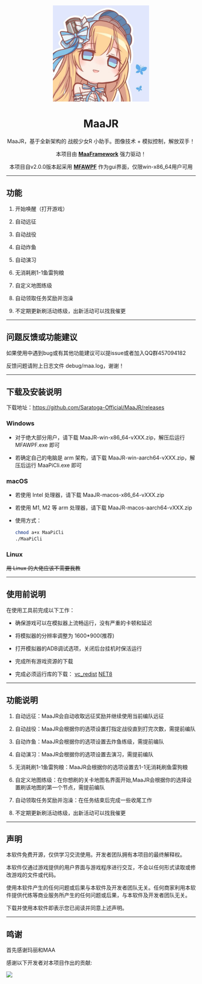 
<!-- markdownlint-disable MD033 MD041 -->
<p align="center">
  <img alt="LOGO" src="Saratoga.png" width="256" height="256" />
</p>

<div align="center">

# MaaJR

MaaJR，基于全新架构的 战舰少女R 小助手。图像技术 + 模拟控制，解放双手！

本项目由 **[MaaFramework](https://github.com/MaaXYZ/MaaFramework)** 强力驱动！

本项目自v2.0.0版本起采用 **[MFAWPF](https://github.com/SweetSmellFox/MFAWPF)** 作为gui界面，仅限win-x86_64用户可用

</div>

---

## 功能

1. 开始唤醒（打开游戏）

2. 自动远征

3. 自动战役

4. 自动炸鱼

5. 自动演习

6. 无消耗刷1-1鱼雷狗粮

7. 自定义地图练级

8. 自动领取任务奖励并泡澡

9. 不定期更新刷活动练级，出新活动可以找我催更

---

## 问题反馈或功能建议

如果使用中遇到bug或有其他功能建议可以提issue或者加入QQ群457094182

反馈问题请附上日志文件 debug/maa.log，谢谢！

---

## 下载及安装说明

下载地址：https://github.com/Saratoga-Official/MaaJR/releases

### Windows

- 对于绝大部分用户，请下载 MaaJR-win-x86_64-vXXX.zip，解压后运行 MFAWPF.exe 即可

- 若确定自己的电脑是 arm 架构，请下载 MaaJR-win-aarch64-vXXX.zip，解压后运行 MaaPiCli.exe 即可

### macOS

- 若使用 Intel 处理器，请下载 MaaJR-macos-x86_64-vXXX.zip

- 若使用 M1, M2 等 arm 处理器，请下载 MaaJR-macos-aarch64-vXXX.zip

- 使用方式：
  
  ```bash
  chmod a+x MaaPiCli
  ./MaaPiCli
  ```

### Linux

~~用 Linux 的大佬应该不需要我教~~

---

## 使用前说明

在使用工具前完成以下工作：

* 确保游戏可以在模拟器上流畅运行，没有严重的卡顿和延迟

* 将模拟器的分辨率调整为 1600*900(推荐)

* 打开模拟器的ADB调试选项，关闭后台挂机时保活运行

* 完成所有游戏资源的下载

* 完成必须运行库的下载：
  [vc_redist](https://aka.ms/vs/17/release/vc_redist.x64.exe)
  [NET8](https://dotnet.microsoft.com/zh-cn/download/dotnet/thank-you/sdk-8.0.402-windows-x64-installer)

---

## 功能说明

1. 自动远征：MaaJR会自动收取远征奖励并继续使用当前编队远征

2. 自动战役：MaaJR会根据你的选项设置打指定战役直到打完次数，需提前编队

3. 自动炸鱼：MaaJR会根据你的选项设置去炸鱼练级，需提前编队

4. 自动演习：MaaJR会根据你的选项设置去演习，需提前编队

5. 无消耗刷1-1鱼雷狗粮：MaaJR会根据你的选项设置去1-1无消耗刷鱼雷狗粮

6. 自定义地图练级：在你想刷的关卡地图名界面开始,MaaJR会根据你的选择设置刷该地图的第一个节点，需提前编队

7. 自动领取任务奖励并泡澡：在任务结束后完成一些收尾工作

8. 不定期更新刷活动练级，出新活动可以找我催更

---

## 声明

本软件免费开源，仅供学习交流使用。开发者团队拥有本项目的最终解释权。

本软件仅通过游戏提供的用户界面与游戏程序进行交互，不会以任何形式读取或修改游戏的文件或代码。

使用本软件产生的任何问题或后果与本软件及开发者团队无关。任何商家利用本软件提供代练等商业服务所产生的任何问题或后果，与本软件及开发者团队无关。

下载并使用本软件即表示您已阅读并同意上述声明。

---

## 鸣谢

首先感谢玛丽和MAA

感谢以下开发者对本项目作出的贡献:

<a href="https://github.com/Saratoga-Official/MaaJR/graphs/contributors">
  <img src="https://contrib.rocks/image?repo=Saratoga-Official/MaaJR&max=1000" />
</a>

